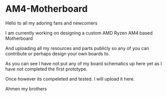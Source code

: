 # AM4-Motherboard
Hello to all my adoring fans and newcomers

I am currently working on designing a custom AMD Ryzen AM4 based Motherboard

And uploading all my resources and parts publicly so any of you
can contribute or perhaps design your own boards to.

As you can see I have not put any of my board schematics up here yet as I have not completed the first prototype.

Once however its compeleted and tested. I will upload it here.

Ahmen my brothers
